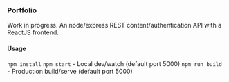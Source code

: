 ### Portfolio

Work in progress. An node/express REST content/authentication API with a ReactJS frontend.

#### Usage
`npm install`
`npm start` - Local dev/watch (default port 5000)
`npm run build` - Production build/serve (default port 5000)